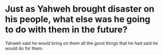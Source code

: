 # Just as Yahweh brought disaster on his people, what else was he going to do with them in the future?

Yahweh said he would bring on them all the good things that he had said he would do for them.

